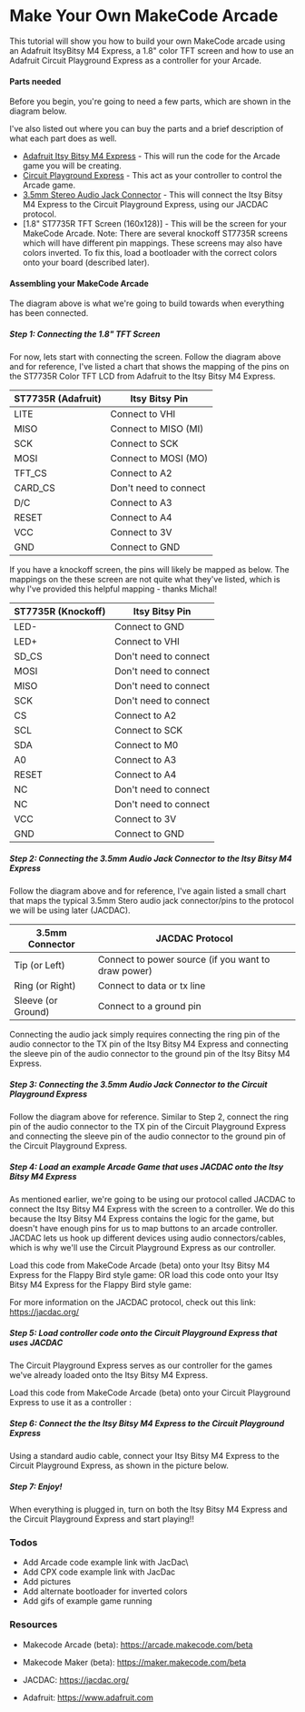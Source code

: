 # Make Your Own MakeCode Arcade

This tutorial will show you how to build your own MakeCode arcade using an Adafruit ItsyBitsy M4 Express, a 1.8" color TFT screen and how to use an Adafruit Circuit Playground Express as a controller for your Arcade.

#### Parts needed

Before you begin, you're going to need a few parts, which are shown in the diagram below.


I've also listed out where you can buy the parts and a brief description of what each part does as well.

* [Adafruit Itsy Bitsy M4 Express] - This will run the code for the Arcade game you will be creating.
* [Circuit Playground Express] - This act as your controller to control the Arcade game.
* [3.5mm Stereo Audio Jack Connector] - This will connect the Itsy Bitsy M4 Express to the Circuit Playground Express, using our JACDAC protocol. 
* [1.8" ST7735R TFT Screen (160x128)] - This will be the screen for your MakeCode Arcade. Note: There are several knockoff ST7735R screens which will have different pin mappings. These screens may also have colors inverted. To fix this, load a bootloader with the correct colors onto your board (described later).

#### Assembling your MakeCode Arcade

The diagram above is what we're going to build towards when everything has been connected.

##### Step 1: Connecting the 1.8" TFT Screen

For now, lets start with connecting the screen. Follow the diagram above and for reference, I've listed a chart that shows the mapping of the pins on the ST7735R Color TFT LCD from Adafruit to the Itsy Bitsy M4 Express.

| ST7735R (Adafruit)  | Itsy Bitsy Pin|
| ------ | ------ |
| LITE | Connect to VHI |
| MISO |Connect to MISO (MI)  |
| SCK | Connect to SCK |
| MOSI | Connect to MOSI (MO) |
| TFT_CS | Connect to A2 |
| CARD_CS | Don't need to connect |
| D/C | Connect to A3 |
| RESET | Connect to A4 |
| VCC | Connect to 3V |
| GND | Connect to GND |

If you have a knockoff screen, the pins will likely be mapped as below. The mappings on the these screen are not quite what they've listed, which is why I've provided this helpful mapping - thanks Michal!

| ST7735R (Knockoff) | Itsy Bitsy Pin|
| ------ | ------ |
| LED- | Connect to GND |
| LED+ | Connect to VHI |
| SD_CS | Don't need to connect |
| MOSI | Don't need to connect |
| MISO | Don't need to connect |
| SCK | Don't need to connect |
| CS | Connect to A2 |
| SCL | Connect to SCK |
| SDA | Connect to M0 |
| A0 | Connect to A3 |
| RESET | Connect to A4 |
| NC | Don't need to connect  |
| NC | Don't need to connect  |
| VCC | Connect to 3V |
| GND | Connect to GND |

##### Step 2: Connecting the 3.5mm Audio Jack Connector to the Itsy Bitsy M4 Express


Follow the diagram above and for reference, I've again listed a small chart that maps the typical 3.5mm Stero audio jack connector/pins to the protocol we will be using later (JACDAC). 

| 3.5mm Connector | JACDAC Protocol|
| ------ | ------ |
| Tip (or Left) | Connect to power source (if you want to draw power) |
| Ring (or Right) | Connect to data or tx line |
| Sleeve (or Ground) | Connect to a ground pin|

Connecting the audio jack simply requires connecting the ring pin of the audio connector to the TX pin of the Itsy Bitsy M4 Express and connecting the sleeve pin of the audio connector to the ground pin of the Itsy Bitsy M4 Express.

##### Step 3: Connecting the 3.5mm Audio Jack Connector to the Circuit Playground Express


Follow the diagram above for reference. Similar to Step 2, connect the ring pin of the audio connector to the TX pin of the Circuit Playground Express and connecting the sleeve pin of the audio connector to the ground pin of the Circuit Playground Express.

##### Step 4: Load an example Arcade Game that uses JACDAC onto the Itsy Bitsy M4 Express

As mentioned earlier, we're going to be using our protocol called JACDAC to connect the Itsy Bitsy M4 Express with the screen to a controller. We do this because the Itsy Bitsy M4 Express contains the logic for the game, but doesn't have enough pins for us to map buttons to an arcade controller. JACDAC lets us hook up different devices using audio connectors/cables, which is why we'll use the Circuit Playground Express as our controller.

Load this code from MakeCode Arcade (beta) onto your Itsy Bitsy M4 Express for the Flappy Bird style game:
OR load this code onto your Itsy Bitsy M4 Express for the Flappy Bird style game:
 
For more information on the JACDAC protocol, check out this link: https://jacdac.org/

##### Step 5: Load controller code onto the Circuit Playground Express that uses JACDAC

The Circuit Playground Express serves as our controller for the games we've already loaded onto the Itsy Bitsy M4 Express. 

Load this code from MakeCode Arcade (beta) onto your Circuit Playground Express to use it as a controller :

##### Step 6: Connect the the Itsy Bitsy M4 Express to the Circuit Playground Express

Using a standard audio cable, connect your Itsy Bitsy M4 Express to the Circuit Playground Express, as shown in the picture below.

##### Step 7: Enjoy!

When everything is plugged in, turn on both the Itsy Bitsy M4 Express and the Circuit Playground Express and start playing!!

### Todos

 - Add Arcade code example link with JacDac\
 - Add CPX code example link with JacDac
 - Add pictures
 - Add alternate bootloader for inverted colors
 - Add gifs of example game running

### Resources
 - Makecode Arcade (beta): https://arcade.makecode.com/beta
 - Makecode Maker (beta): https://maker.makecode.com/beta
 - JACDAC: https://jacdac.org/
 - Adafruit: https://www.adafruit.com

   [Adafruit Itsy Bitsy M4 Express]: <https://www.adafruit.com/product/3800 />
   [Circuit Playground Express]: <https://www.adafruit.com/product/3333 />
   [3.5mm Stereo Audio Jack Connector]: <https://www.adafruit.com/product/2791 />
   [1.8" TFT Screen (160x128)]: <https://www.adafruit.com/product/358/>
